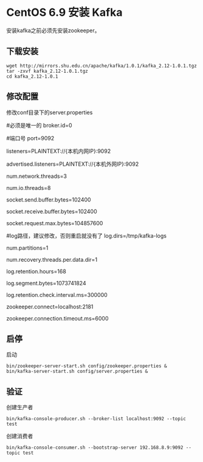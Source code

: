 # CentOS 6.9 安装 Kafka

安装kafka之前必须先安装zookeeper。

## 下载安装

```
wget http://mirrors.shu.edu.cn/apache/kafka/1.0.1/kafka_2.12-1.0.1.tgz
tar -zxvf kafka_2.12-1.0.1.tgz
cd kafka_2.12-1.0.1
```

## 修改配置

修改conf目录下的server.properties

#必须是唯一的
broker.id=0

#端口号
port=9092

listeners=PLAINTEXT://{本机内网IP}:9092

advertised.listeners=PLAINTEXT://{本机外网IP}:9092

num.network.threads=3

num.io.threads=8

socket.send.buffer.bytes=102400

socket.receive.buffer.bytes=102400

socket.request.max.bytes=104857600

#log路径，建议修改，否则重启就没有了
log.dirs=/tmp/kafka-logs

num.partitions=1

num.recovery.threads.per.data.dir=1

log.retention.hours=168

log.segment.bytes=1073741824

log.retention.check.interval.ms=300000

zookeeper.connect=localhost:2181

zookeeper.connection.timeout.ms=6000

## 启停

启动

```
bin/zookeeper-server-start.sh config/zookeeper.properties &
bin/kafka-server-start.sh config/server.properties &
```

## 验证

创建生产者

```
bin/kafka-console-producer.sh --broker-list localhost:9092 --topic test
```

创建消费者

```
bin/kafka-console-consumer.sh --bootstrap-server 192.168.8.9:9092 --topic test
```


